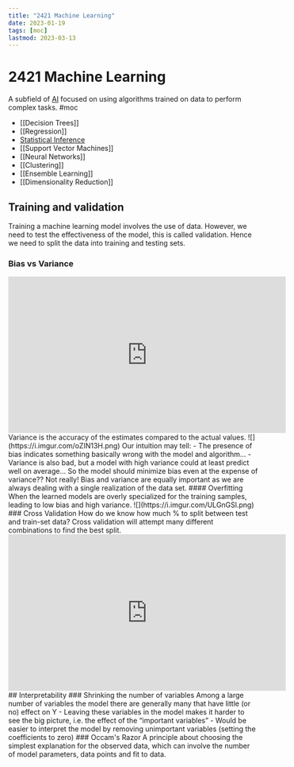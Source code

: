 ```yaml
---
title: "2421 Machine Learning"
date: 2023-01-19
tags: [moc]
lastmod: 2023-03-13
---
```

# 2421 Machine Learning
A subfield of [AI](3005%20AI.md) focused on using algorithms trained on data to perform complex tasks.
#moc 
- [[Decision Trees]]
- [[Regression]]
- [Statistical Inference](Notes/Statistical%20Inference.md)
- [[Support Vector Machines]]
- [[Neural Networks]]
- [[Clustering]]
- [[Ensemble Learning]]
- [[Dimensionality Reduction]]
## Training and validation
Training a machine learning model involves the use of data. However, we need to test the effectiveness of the model, this is called validation. Hence we need to split the data into training and testing sets.
### Bias vs Variance
<iframe width="560" height="315" src="https://www.youtube.com/embed/EuBBz3bI-aA" title="YouTube video player" frameborder="0" allow="accelerometer; autoplay; clipboard-write; encrypted-media; gyroscope; picture-in-picture; web-share" allowfullscreen></iframe>
Variance is the accuracy of the estimates compared to the actual values.
![](https://i.imgur.com/oZIN13H.png)
Our intuition may tell:  
- The presence of bias indicates something basically wrong with the model and algorithm...  
- Variance is also bad, but a model with high variance could at least predict well on average...  
So the model should minimize bias even at the expense of variance?? Not really!  
Bias and variance are equally important as we are always dealing with a single realization of the data set.
#### Overfitting
When the learned models are overly specialized for the training samples, leading to low bias and high variance.
![](https://i.imgur.com/ULGnGSl.png)
### Cross Validation
How do we know how much % to split between test and train-set data? Cross validation will attempt many different combinations to find the best split.
<iframe width="560" height="315" src="https://www.youtube.com/embed/fSytzGwwBVw" title="YouTube video player" frameborder="0" allow="accelerometer; autoplay; clipboard-write; encrypted-media; gyroscope; picture-in-picture; web-share" allowfullscreen></iframe>
## Interpretability
### Shrinking the number of variables
Among a large number of variables the model there are generally many that have little (or no) effect on Y  
- Leaving these variables in the model makes it harder to see the big picture, i.e. the effect of the “important variables”  
- Would be easier to interpret the model by removing unimportant variables (setting the coefficients to zero)
### Occam's Razor
A principle about choosing the simplest explanation for the observed data, which can involve the number of model parameters, data points and fit to data.